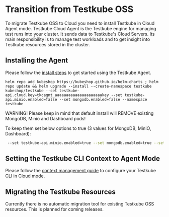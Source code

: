 # Transition from Testkube OSS

To migrate Testkube OSS to Cloud you need to install Testkube in Cloud Agent mode. Testkube Cloud Agent is the Testkube engine for managing test runs into your cluster. It sends data to Testkube's Cloud Servers. Its main responsibility is to manage test workloads and to get insight into Testkube resources stored in the cluster.


## Installing the Agent

Please follow the [install steps](installing-agent.md) to get started using the Testkube Agent.

```
helm repo add kubeshop https://kubeshop.github.io/helm-charts ; helm repo update && helm upgrade --install --create-namespace testkube kubeshop/testkube --set testkube-api.cloud.key=tkcagnt_aaaaaaaaaaaaaaaaaaaaakey --set testkube-api.minio.enabled=false --set mongodb.enabled=false --namespace testkube
```

WARNING! Please keep in mind that default install will REMOVE existing MongoDB, Minio and Dashboard pods!

To keep them set below options to true (3 values for MongoDB, MinIO, Dashboard):
```sh
 --set testkube-api.minio.enabled=true --set mongodb.enabled=true --set testkube-dashboard.enabled=true
```

## Setting the Testkube CLI Context to Agent Mode

Please follow the [context management guide](managing-cli-context.md) to configure your Testkube CLI in Cloud mode.


## Migrating the Testkube Resources

Currently there is no automatic migration tool for existing Testkube OSS resources. This is planned for coming releases.
